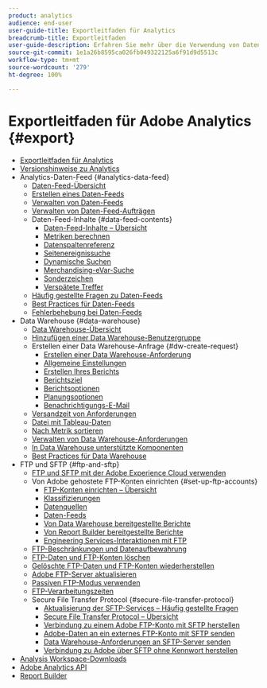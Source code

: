 ```yaml
---
product: analytics
audience: end-user
user-guide-title: Exportleitfaden für Analytics
breadcrumb-title: Exportleitfaden
user-guide-description: Erfahren Sie mehr über die Verwendung von Daten-Feeds zum Exportieren von Rohdaten und Data Warehouse zum Abrufen einer Tabellenausgabe von Daten. Erfahren Sie, wie Sie FTP und SFTP zur Übertragung von Dateien einsetzen können.
source-git-commit: 1e1a26b8595ca026fb049322125a6f91d9d5513c
workflow-type: tm+mt
source-wordcount: '279'
ht-degree: 100%

---
```



# Exportleitfaden für Adobe Analytics {#export}

+ [Exportleitfaden für Analytics](home.md)
+ [Versionshinweise zu Analytics](https://experienceleague.adobe.com/docs/analytics/release-notes/latest.html?lang=de)
+ Analytics-Daten-Feed {#analytics-data-feed}
   + [Daten-Feed-Übersicht](analytics-data-feed/data-feed-overview.md)
   + [Erstellen eines Daten-Feeds](analytics-data-feed/create-feed.md)
   + [Verwalten von Daten-Feeds](analytics-data-feed/df-manage-feeds.md)
   + [Verwalten von Daten-Feed-Aufträgen](analytics-data-feed/df-manage-jobs.md)
   + Daten-Feed-Inhalte {#data-feed-contents}
      + [Daten-Feed-Inhalte – Übersicht](analytics-data-feed/c-df-contents/datafeeds-contents.md)
      + [Metriken berechnen](analytics-data-feed/c-df-contents/datafeeds-calculate.md)
      + [Datenspaltenreferenz](analytics-data-feed/c-df-contents/datafeeds-reference.md)
      + [Seitenereignissuche](analytics-data-feed/c-df-contents/datafeeds-page-event.md)
      + [Dynamische Suchen](analytics-data-feed/c-df-contents/dynamic-lookups.md)
      + [Merchandising-eVar-Suche](analytics-data-feed/c-df-contents/merchandising-evar-lookup.md)
      + [Sonderzeichen](analytics-data-feed/c-df-contents/datafeeds-spec-chars.md)
      + [Verspätete Treffer](analytics-data-feed/c-df-contents/late-arriving-hits.md)
   + [Häufig gestellte Fragen zu Daten-Feeds](analytics-data-feed/df-faq.md)
   + [Best Practices für Daten-Feeds](analytics-data-feed/data-feeds-best-practices.md)
   + [Fehlerbehebung bei Daten-Feeds](analytics-data-feed/troubleshooting.md)
+ Data Warehouse {#data-warehouse}
   + [Data Warehouse-Übersicht](data-warehouse/data-warehouse.md)
   + [Hinzufügen einer Data Warehouse-Benutzergruppe](data-warehouse/t-dw-group.md)
   + Erstellen einer Data Warehouse-Anfrage {#dw-create-request}
      + [Erstellen einer Data Warehouse-Anforderung](/help/export/data-warehouse/create-request/t-dw-create-request.md)
      + [Allgemeine Einstellungen](/help/export/data-warehouse/create-request/dw-general-settings.md)
      + [Erstellen Ihres Berichts](/help/export/data-warehouse/create-request/dw-request-build-report.md)
      + [Berichtsziel](/help/export/data-warehouse/create-request/dw-request-report-destinations.md)
      + [Berichtsoptionen](/help/export/data-warehouse/create-request/dw-request-report-options.md)
      + [Planungsoptionen](/help/export/data-warehouse/create-request/dw-request-scheduling.md)
      + [Benachrichtigungs-E-Mail](/help/export/data-warehouse/create-request/dw-request-email.md)
   + [Versandzeit von Anforderungen](data-warehouse/delivery-time.md)
   + [Datei mit Tableau-Daten](data-warehouse/t-tableau.md)
   + [Nach Metrik sortieren](data-warehouse/sorting-by-metric.md)
   + [Verwalten von Data Warehouse-Anforderungen](data-warehouse/data-warehouse-requests-manage.md)
   + [In Data Warehouse unterstützte Komponenten](data-warehouse/component-support.md)
   + [Best Practices für Data Warehouse](data-warehouse/data-warehouse-bp.md)
+ FTP und SFTP {#ftp-and-sftp}
   + [FTP und SFTP mit der Adobe Experience Cloud verwenden](ftp-and-sftp/ftp-overview.md)
   + Von Adobe gehostete FTP-Konten einrichten {#set-up-ftp-accounts}
      + [FTP-Konten einrichten – Übersicht](ftp-and-sftp/c-set-up-ftp-accounts/ftp-accounts.md)
      + [Klassifizierungen](ftp-and-sftp/c-set-up-ftp-accounts/ftp-saint.md)
      + [Datenquellen](ftp-and-sftp/c-set-up-ftp-accounts/ftp-datasources.md)
      + [Daten-Feeds](ftp-and-sftp/c-set-up-ftp-accounts/ftp-datafeeds.md)
      + [Von Data Warehouse bereitgestellte Berichte](ftp-and-sftp/c-set-up-ftp-accounts/ftp-dw-reports.md)
      + [Von Report Builder bereitgestellte Berichte](ftp-and-sftp/c-set-up-ftp-accounts/ftp-arb-reports.md)
      + [Engineering Services-Interaktionen mit FTP](ftp-and-sftp/c-set-up-ftp-accounts/ftp-eng-services.md)
   + [FTP-Beschränkungen und Datenaufbewahrung](ftp-and-sftp/ftp-limits.md)
   + [FTP-Daten und FTP-Konten löschen](ftp-and-sftp/ftp-delete.md)
   + [Gelöschte FTP-Daten und FTP-Konten wiederherstellen](ftp-and-sftp/ftp-restore.md)
   + [Adobe FTP-Server aktualisieren](ftp-and-sftp/ftp-upgrade.md)
   + [Passiven FTP-Modus verwenden](ftp-and-sftp/ftp-passive.md)
   + [FTP-Verarbeitungszeiten](ftp-and-sftp/ftp-processing.md)
   + Secure File Transfer Protocol {#secure-file-transfer-protocol}
      + [Aktualisierung der SFTP-Services – Häufig gestellte Fragen](ftp-and-sftp/c-sftp/sftp-upgrade.md)
      + [Secure File Transfer Protocol – Übersicht](ftp-and-sftp/c-sftp/ftp-sftp.md)
      + [Verbindung zu einem Adobe FTP-Konto mit SFTP herstellen](ftp-and-sftp/c-sftp/ftp-sftp-connect.md)
      + [Adobe-Daten an ein externes FTP-Konto mit SFTP senden](ftp-and-sftp/c-sftp/ftp-sftp-transfer.md)
      + [Data Warehouse-Anforderungen an SFTP-Server senden](ftp-and-sftp/c-sftp/ftp-sftp-dw.md)
      + [Verbindung zu Adobe über SFTP ohne Kennwort herstellen](ftp-and-sftp/c-sftp/ftp-sftp-cert-auth.md)
+ [Analysis Workspace-Downloads](https://experienceleague.adobe.com/docs/analytics/analyze/analysis-workspace/curate-share/download-send.html?lang=de)
+ [Adobe Analytics API](https://www.adobe.io/apis/experiencecloud/analytics/docs.html)
+ [Report Builder](https://experienceleague.adobe.com/docs/analytics/analyze/report-builder/home.html?lang=de)
